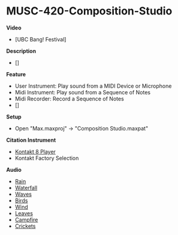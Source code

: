 # MUSC-420-Composition-Studio

**Video**

- [UBC Bang! Festival]

**Description**

- []

**Feature**

- User Instrument:	Play sound from a MIDI Device or Microphone
- Midi Instrument:	Play sound from a Sequence of Notes
- Midi Recorder:	Record a Sequence of Notes
- []

**Setup**

- Open "Max.maxproj" -> "Composition Studio.maxpat"

**Citation Instrument**

- [Kontakt 8 Player](https://www.native-instruments.com/en/products/komplete/samplers/kontakt-8-player/?srsltid=AfmBOoobftHT-1RAYDqbHgkErDmUK-dZiB9VcebAflZ3zwByKFvAFUko)
- Kontakt Factory Selection

**Audio**

- [Rain](https://pixabay.com/sound-effects/light-rain-109591/)
- [Waterfall](https://pixabay.com/sound-effects/waterfall-176958/)
- [Waves](https://pixabay.com/sound-effects/ocean-waves-112906/)
- [Birds](https://pixabay.com/sound-effects/birds-19624/)
- [Wind](https://pixabay.com/sound-effects/soft-wind-sound-314943/)
- [Leaves](https://pixabay.com/sound-effects/leaves-64875/)
- [Campfire](https://pixabay.com/sound-effects/campfire-crackling-fireplace-sound-119594/)
- [Crickets](https://pixabay.com/sound-effects/crickets-26444/)

